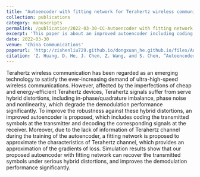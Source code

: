 ```yaml
---
title: "Autoencoder with fitting network for Terahertz wireless communications: A deep learning approach"
collection: publications
category: manuscripts
permalink: /publication/2022-03-30-CC-Autoencoder with fitting network for Terahertz wireless communications: A deep learning approach-number-8
excerpt: 'This paper is about an improved autoencoder including coding the transmitted symbols at the transmitter and decoding the corresponding signals at the receiver to improve the robustness against these hybrid distortions in Terahertz wireless communications'
date: 2022-03-30
venue: 'China Communications'
paperurl: 'http://zishenliu729.github.io/dongxuan_he.github.io/files/Autoencoder_with_fitting_network_for_Terahertz_wireless_communications_A_deep_learning_approach.pdf'
citation: 'Z. Huang, D. He, J. Chen, Z. Wang, and S. Chen, “Autoencoder with fitting network for terahertz wireless communications: A deep learning approach,” China Commun., vol. 19, no. 3, pp. 172–180, Mar. 2022.'
---
```


Terahertz wireless communication has been regarded as an emerging technology to satisfy the ever-increasing demand of ultra-high-speed wireless communications. However, affected by the imperfections of cheap and energy-efficient Terahertz devices, Terahertz signals suffer from serve hybrid distortions, including in-phase/quadrature imbalance, phase noise and nonlinearity, which degrade the demodulation performance significantly. To improve the robustness against these hybrid distortions, an improved autoencoder is proposed, which includes coding the transmitted symbols at the transmitter and decoding the corresponding signals at the receiver. Moreover, due to the lack of information of Terahertz channel during the training of the autoencoder, a fitting network is proposed to approximate the characteristics of Terahertz channel, which provides an approximation of the gradients of loss. Simulation results show that our proposed autoencoder with fitting network can recover the transmitted symbols under serious hybrid distortions, and improves the demodulation performance significantly.
